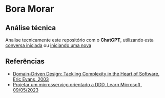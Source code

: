 # Bora Morar

## Análise técnica
  Analise tecnicamente este repositório com o __ChatGPT__, utilizando esta [conversa iniciada](https://chatgpt.com/share/6809fc6c-4c18-8013-b37d-4073a4ece18e) ou [iniciando uma nova](http://chatgpt.com/?q=Analise%20tecnicamente%20esse%20reposit%C3%B3rio%20github.com/lucasfogliarini/BoraMorar)

## Referências

- [Domain-Driven Design: Tackling Complexity in the Heart of Software, Eric Evans, 2003](http://chatgpt.com/?q=Livro%20Domain-Driven%20Design,%20Eric%20Evans)
- [Projetar um microsserviço orientado a DDD, Learn Microsoft, 09/05/2023](https://learn.microsoft.com/pt-br/dotnet/architecture/microservices/microservice-ddd-cqrs-patterns/ddd-oriented-microservice)
